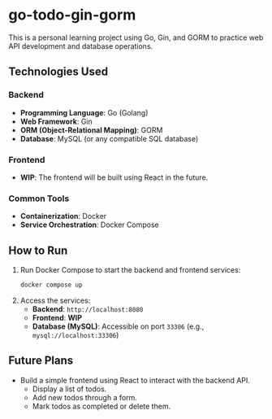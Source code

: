# go-todo-gin-gorm
This is a personal learning project using Go, Gin, and GORM to practice web API development and database operations.

## Technologies Used

### Backend
- **Programming Language**: Go (Golang)
- **Web Framework**: Gin
- **ORM (Object-Relational Mapping)**: GORM
- **Database**: MySQL (or any compatible SQL database)

### Frontend
- **WIP**: The frontend will be built using React in the future.

### Common Tools
- **Containerization**: Docker
- **Service Orchestration**: Docker Compose

## How to Run
1. Run Docker Compose to start the backend and frontend services:
   ```bash
   docker compose up
   ```
2. Access the services:
   - **Backend**: `http://localhost:8080`
   - **Frontend**: **WIP**
   - **Database (MySQL)**: Accessible on port `33306` (e.g., `mysql://localhost:33306`)

## Future Plans
- Build a simple frontend using React to interact with the backend API.
    - Display a list of todos.
    - Add new todos through a form.
    - Mark todos as completed or delete them.
